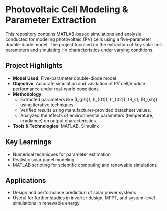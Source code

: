 # Photovoltaic Cell Modeling & Parameter Extraction

This repository contains MATLAB-based simulations and analysis conducted for modeling photovoltaic (PV) cells using a five-parameter double-diode model. The project focused on the extraction of key solar cell parameters and simulating I-V characteristics under varying conditions.

##  Project Highlights

- **Model Used**: Five-parameter double-diode model
- **Objective**: Accurate simulation and validation of PV cell/module performance under real-world conditions.
- **Methodology**:
  - Extracted parameters like \(I_{ph}\), \(I_{01}\), \(I_{02}\), \(R_s\), \(R_{sh}\) using iterative techniques.
  - Verified results using manufacturer-provided datasheet values.
  - Analyzed the effects of environmental parameters (temperature, irradiance) on output characteristics.
- **Tools & Technologies**: MATLAB, Simulink

##  Key Learnings

- Numerical techniques for parameter estimation
- Realistic solar panel modeling
- MATLAB scripting for scientific computing and renewable simulations

##  Applications

- Design and performance prediction of solar power systems
- Useful for further studies in inverter design, MPPT, and system-level simulations in renewable energy
